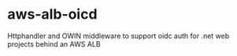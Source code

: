 # aws-alb-oicd
Httphandler and OWIN middleware to support oidc auth for  .net web projects behind an AWS ALB
